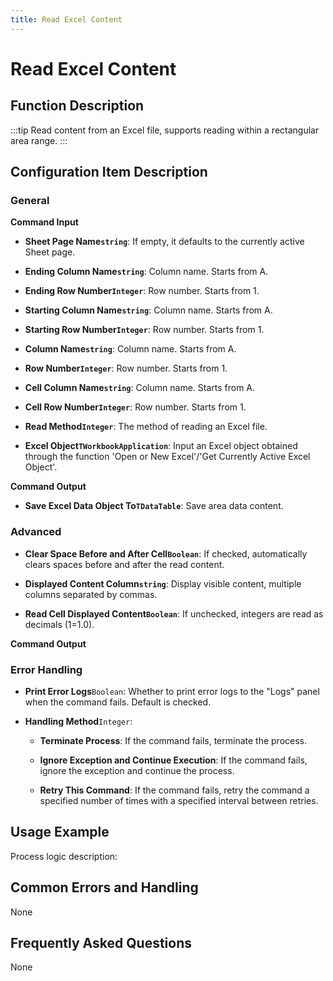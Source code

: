 ```yaml
---
title: Read Excel Content
---
```


# Read Excel Content

## Function Description

:::tip 
Read content from an Excel file, supports reading within a rectangular area range.
:::

## Configuration Item Description

### General

**Command Input**

- **Sheet Page Name`string`**: If empty, it defaults to the currently active Sheet page.

- **Ending Column Name`string`**: Column name. Starts from A.

- **Ending Row Number`Integer`**: Row number. Starts from 1.

- **Starting Column Name`string`**: Column name. Starts from A.

- **Starting Row Number`Integer`**: Row number. Starts from 1.

- **Column Name`string`**: Column name. Starts from A.

- **Row Number`Integer`**: Row number. Starts from 1.

- **Cell Column Name`string`**: Column name. Starts from A.

- **Cell Row Number`Integer`**: Row number. Starts from 1.

- **Read Method`Integer`**: The method of reading an Excel file.

- **Excel Object`TWorkbookApplication`**: Input an Excel object obtained through the function 'Open or New Excel'/'Get Currently Active Excel Object'.


**Command Output**

- **Save Excel Data Object To`TDataTable`**: Save area data content.

### Advanced

- **Clear Space Before and After Cell`Boolean`**: If checked, automatically clears spaces before and after the read content.

- **Displayed Content Column`string`**: Display visible content, multiple columns separated by commas.

- **Read Cell Displayed Content`Boolean`**: If unchecked, integers are read as decimals (1=1.0).


**Command Output**

### Error Handling

- **Print Error Logs**`Boolean`: Whether to print error logs to the "Logs" panel when the command fails. Default is checked. 

- **Handling Method**`Integer`:

    - **Terminate Process**: If the command fails, terminate the process.

    - **Ignore Exception and Continue Execution**: If the command fails, ignore the exception and continue the process.

    - **Retry This Command**: If the command fails, retry the command a specified number of times with a specified interval between retries.

## Usage Example

Process logic description:

## Common Errors and Handling

None

## Frequently Asked Questions

None


